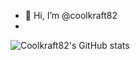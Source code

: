 - 👋 Hi, I’m @coolkraft82
- 
![Coolkraft82's GitHub stats](https://github-readme-stats.vercel.app/api?username=coolkraft82&show_icons=true&theme=dark)
